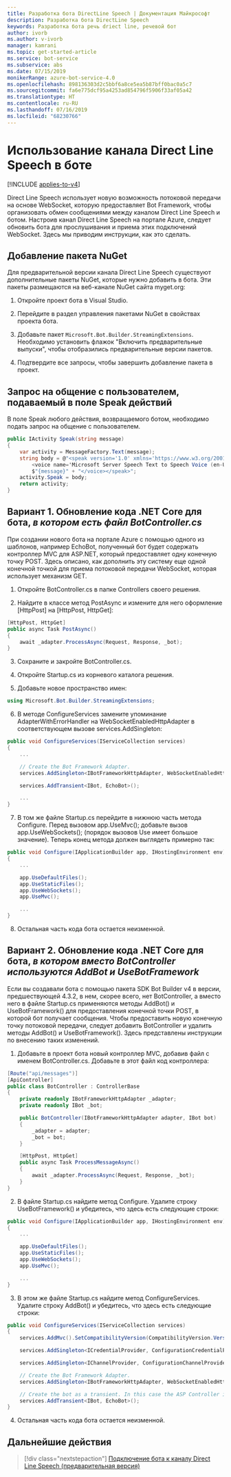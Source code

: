 ```yaml
---
title: Разработка бота DirectLine Speech | Документация Майкрософт
description: Разработка бота DirectLine Speech
keywords: Разработка бота речь driect line, речевой бот
author: ivorb
ms.author: v-ivorb
manager: kamrani
ms.topic: get-started-article
ms.service: bot-service
ms.subservice: abs
ms.date: 07/15/2019
monikerRange: azure-bot-service-4.0
ms.openlocfilehash: 898136303d2c5bbf6a8ce5ea5b87bff0bac0a5c7
ms.sourcegitcommit: fa6e775dcf95a4253ad854796f5906f33af05a42
ms.translationtype: HT
ms.contentlocale: ru-RU
ms.lasthandoff: 07/16/2019
ms.locfileid: "68230766"
---
```

# <a name="use-direct-line-speech-in-your-bot"></a>Использование канала Direct Line Speech в боте 

[!INCLUDE [applies-to-v4](includes/applies-to.md)]

Direct Line Speech использует новую возможность потоковой передачи на основе WebSocket, которую предоставляет Bot Framework, чтобы организовать обмен сообщениями между каналом Direct Line Speech и ботом. Настроив канал Direct Line Speech на портале Azure, следует обновить бота для прослушивания и приема этих подключений WebSocket. Здесь мы приводим инструкции, как это сделать.

## <a name="add-the-nuget-package"></a>Добавление пакета NuGet
Для предварительной версии канала Direct Line Speech существуют дополнительные пакеты NuGet, которые нужно добавить в бота. Эти пакеты размещаются на веб-канале NuGet сайта myget.org:
1.  Откройте проект бота в Visual Studio.

2.  Перейдите в раздел управления пакетами NuGet в свойствах проекта бота.

3.  Добавьте пакет `Microsoft.Bot.Builder.StreamingExtensions`. Необходимо установить флажок "Включить предварительные выпуски", чтобы отобразились предварительные версии пакетов.

4.  Подтвердите все запросы, чтобы завершить добавление пакета в проект.

## <a name="set-the-speak-field-on-activities-you-want-spoken-to-the-user"></a>Запрос на общение с пользователем, подаваемый в поле Speak действий
В поле Speak любого действия, возвращаемого ботом, необходимо подать запрос на общение с пользователем. 

```cs
public IActivity Speak(string message)
{
    var activity = MessageFactory.Text(message);
    string body = @"<speak version='1.0' xmlns='https://www.w3.org/2001/10/synthesis' xml:lang='en-US'>
        <voice name='Microsoft Server Speech Text to Speech Voice (en-US, JessaNeural)'>" +
        $"{message}" + "</voice></speak>";
    activity.Speak = body;
    return activity;
}
```

## <a name="option-1-update-your-net-core-bot-code-if-your-bot-has-a-botcontrollercs"></a>Вариант 1. Обновление кода .NET Core для бота, _в котором есть файл BotController.cs_
При создании нового бота на портале Azure с помощью одного из шаблонов, например EchoBot, полученный бот будет содержать контроллер MVC для ASP.NET, который предоставляет одну конечную точку POST. Здесь описано, как дополнить эту систему еще одной конечной точкой для приема потоковой передачи WebSocket, которая использует механизм GET.
1.  Откройте BotController.cs в папке Controllers своего решения.

2.  Найдите в классе метод PostAsync и измените для него оформление [HttpPost] на [HttpPost, HttpGet]:
```cs
[HttpPost, HttpGet]
public async Task PostAsync()
{ 
    await _adapter.ProcessAsync(Request, Response, _bot);
}
```

3.  Сохраните и закройте BotController.cs.

4.  Откройте Startup.cs из корневого каталога решения.

5.  Добавьте новое пространство имен:

```cs
using Microsoft.Bot.Builder.StreamingExtensions;
```

6.  В методе ConfigureServices замените упоминание AdapterWithErrorHandler на WebSocketEnabledHttpAdapter в соответствующем вызове services.AddSingleton:

```cs
public void ConfigureServices(IServiceCollection services)
{
    ...    

    // Create the Bot Framework Adapter.
    services.AddSingleton<IBotFrameworkHttpAdapter, WebSocketEnabledHttpAdapter>();

    services.AddTransient<IBot, EchoBot>();

    ...
}
```

7. В том же файле Startup.cs перейдите в нижнюю часть метода Configure. Перед вызовом app.UseMvc(); добавьте вызов app.UseWebSockets(); (порядок вызовов Use имеет большое значение). Теперь конец метода должен выглядеть примерно так:

```cs
public void Configure(IApplicationBuilder app, IHostingEnvironment env)
{
    ...

    app.UseDefaultFiles();
    app.UseStaticFiles();
    app.UseWebSockets();
    app.UseMvc();

    ...
}
```

8.  Остальная часть кода бота остается неизменной.

## <a name="option-2-update-your-net-core-bot-code-if-your-bot-uses-addbot-and-usebotframework-instead-of-a-botcontroller"></a>Вариант 2. Обновление кода .NET Core для бота, _в котором вместо BotController используются AddBot и UseBotFramework_

Если вы создавали бота с помощью пакета SDK Bot Builder v4 в версии, предшествующей 4.3.2, в нем, скорее всего, нет BotController, а вместо него в файле Startup.cs применяются методы AddBot() и UseBotFramework() для предоставления конечной точки POST, в которой бот получает сообщения. Чтобы предоставить новую конечную точку потоковой передачи, следует добавить BotController и удалить методы AddBot() и UseBotFramework(). Здесь представлены инструкции по внесению таких изменений.

1.  Добавьте в проект бота новый контроллер MVC, добавив файл с именем BotController.cs. Добавьте в этот файл код контроллера:

```cs
[Route("api/messages")]
[ApiController]
public class BotController : ControllerBase
{
    private readonly IBotFrameworkHttpAdapter _adapter;
    private readonly IBot _bot;

    public BotController(IBotFrameworkHttpAdapter adapter, IBot bot)
    {
        _adapter = adapter;
        _bot = bot;
    }

    [HttpPost, HttpGet]
    public async Task ProcessMessageAsync()
    {
        await _adapter.ProcessAsync(Request, Response, _bot);
    }
}
```
2.  В файле Startup.cs найдите метод Configure. Удалите строку UseBotFramework() и убедитесь, что здесь есть следующие строки:

```cs
public void Configure(IApplicationBuilder app, IHostingEnvironment env)
{
    ...

    app.UseDefaultFiles();
    app.UseStaticFiles();
    app.UseWebSockets();
    app.UseMvc();

    ...
}
```

3.  В этом же файле Startup.cs найдите метод ConfigureServices. Удалите строку AddBot() и убедитесь, что здесь есть следующие строки:

```cs
public void ConfigureServices(IServiceCollection services)
{
    services.AddMvc().SetCompatibilityVersion(CompatibilityVersion.Version_2_1);

    services.AddSingleton<ICredentialProvider, ConfigurationCredentialProvider>();

    services.AddSingleton<IChannelProvider, ConfigurationChannelProvider>();

    // Create the Bot Framework Adapter.
    services.AddSingleton<IBotFrameworkHttpAdapter, WebSocketEnabledHttpAdapter>();

    // Create the bot as a transient. In this case the ASP Controller is expecting an IBot.
    services.AddTransient<IBot, EchoBot>();
}
```
4.  Остальная часть кода бота остается неизменной.

## <a name="next-steps"></a>Дальнейшие действия
> [!div class="nextstepaction"]
> [Подключение бота к каналу Direct Line Speech (предварительная версия)](./bot-service-channel-connect-directlinespeech.md)
